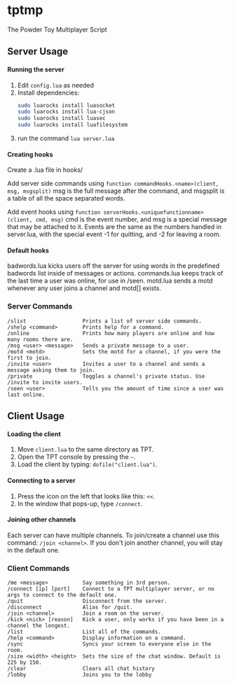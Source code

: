 tptmp
=====

The Powder Toy Multiplayer Script

Server Usage
------------

#### Running the server
1. Edit `config.lua` as needed
2. Install dependencies:
   ```bash
   sudo luarocks install luasocket
   sudo luarocks install lua-cjson
   sudo luarocks install luasec
   sudo luarocks install luafilesystem
   ```
2. run the command `lua server.lua`

#### Creating hooks
Create a .lua file in hooks/

Add server side commands using `function commandHooks.<name>(client, msg, msgsplit)`
msg is the full message after the command, and msgsplit is a table of all the space separated words.

Add event hooks using `function serverHooks.<uniquefunctionname>(client, cmd, msg)`
cmd is the event number, and msg is a special message that may be attached to it. Events are the same as the numbers handled in server.lua, with the special event -1 for quitting, and -2 for leaving a room.

#### Default hooks
badwords.lua kicks users off the server for using words in the predefined badwords list inside of messages or actions.
commands.lua keeps track of the last time a user was online, for use in /seen.
motd.lua sends a motd whenever any user joins a channel and motd[<channel>] exists.

### Server Commands
```
/slist                  Prints a list of server side commands.
/shelp <command>        Prints help for a command.
/online                 Prints how many players are online and how many rooms there are.
/msg <user> <message>   Sends a private message to a user.
/motd <motd>            Sets the motd for a channel, if you were the first to join.
/invite <user>          Invites a user to a channel and sends a message asking them to join.
/private                Toggles a channel's private status. Use /invite to invite users.
/seen <user>            Tells you the amount of time since a user was last online.
```

Client Usage
------------

#### Loading the client
1. Move `client.lua` to the same directory as TPT.
2. Open the TPT console by pressing the `~`.
3. Load the client by typing: `dofile("client.lua")`.

#### Connecting to a server
1. Press the icon on the left that looks like this: `<<`.
2. In the window that pops-up, type `/connect`.

#### Joining other channels
Each server can have multiple channels.
To join/create a channel use this command: `/join <channel>`.
If you don't join another channel, you will stay in the default one.

### Client Commands
```
/me <message>           Say something in 3rd person.
/connect [ip] [port]    Connect to a TPT multiplayer server, or no args to connect to the default one.
/quit                   Disconnect from the server.
/disconnect             Alias for /quit.
/join <channel>         Join a room on the server.
/kick <nick> [reason]   Kick a user, only works if you have been in a channel the longest.
/list                   List all of the commands.
/help <command>         Display information on a command.
/sync                   Syncs your screen to everyone else in the room.
/size <width> <height>  Sets the size of the chat window. Default is 225 by 150.
/clear                  Clears all chat history
/lobby                  Joins you to the lobby
```
